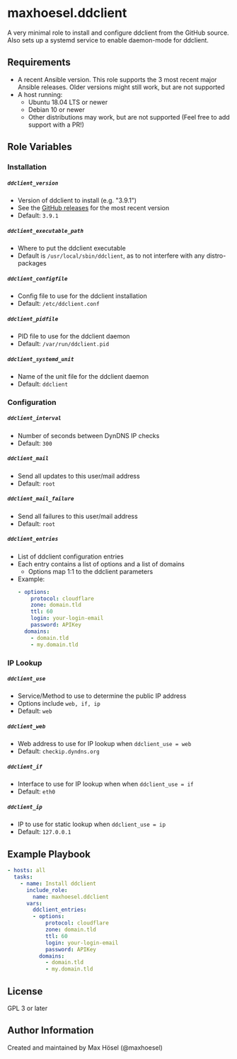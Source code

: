 maxhoesel.ddclient
=========

A very minimal role to install and configure ddclient from the GitHub source.
Also sets up a systemd service to enable daemon-mode for ddclient.

Requirements
------------

- A recent Ansible version. This role supports the 3 most recent major Ansible releases.
  Older versions might still work, but are not supported
- A host running:
  - Ubuntu 18.04 LTS or newer
  - Debian 10 or newer
  - Other distributions may work, but are not supported (Feel free to add support with a PR!)

Role Variables
--------------

### Installation

##### `ddclient_version`
- Version of ddclient to install (e.g. "3.9.1")
- See the [GitHub releases](https://github.com/ddclient/ddclient/releases) for the most recent version
- Default: `3.9.1`

##### `ddclient_executable_path`
- Where to put the ddclient executable
- Default is `/usr/local/sbin/ddclient`, as to not interfere with any distro-packages

##### `ddclient_configfile`
- Config file to use for the ddclient installation
- Default: `/etc/ddclient.conf`

##### `ddclient_pidfile`
- PID file to use for the ddclient daemon
- Default: `/var/run/ddclient.pid`

##### `ddclient_systemd_unit`
- Name of the unit file for the ddclient daemon
- Default: `ddclient`

### Configuration

##### `ddclient_interval`
- Number of seconds between DynDNS IP checks
- Default: `300`

##### `ddclient_mail`
- Send all updates to this user/mail address
- Default: `root`

##### `ddclient_mail_failure`
- Send all failures to this user/mail address
- Default: `root`

##### `ddclient_entries`
- List of ddclient configuration entries
- Each entry contains a list of options and a list of domains
  - Options map 1:1 to the ddclient parameters
- Example:
  ```yaml
  - options:
      protocol: cloudflare
      zone: domain.tld
      ttl: 60
      login: your-login-email
      password: APIKey
    domains:
      - domain.tld
      - my.domain.tld
  ```

### IP Lookup

##### `ddclient_use`
- Service/Method to use to determine the public IP address
- Options include `web, if, ip`
- Default: `web`

##### `ddclient_web`
- Web address to use for IP lookup when `ddclient_use = web`
- Default: `checkip.dyndns.org`

##### `ddclient_if`
- Interface to use for IP lookup when when `ddclient_use = if`
- Default: `eth0`

##### `ddclient_ip`
- IP to use for static lookup when `ddclient_use = ip`
- Default: `127.0.0.1`



Example Playbook
----------------

```yaml
- hosts: all
  tasks:
    - name: Install ddclient
      include_role:
        name: maxhoesel.ddclient
      vars:
        ddclient_entries:
        - options:
            protocol: cloudflare
            zone: domain.tld
            ttl: 60
            login: your-login-email
            password: APIKey
          domains:
            - domain.tld
            - my.domain.tld
```

License
-------

GPL 3 or later

Author Information
------------------

Created and maintained by Max Hösel (@maxhoesel)
